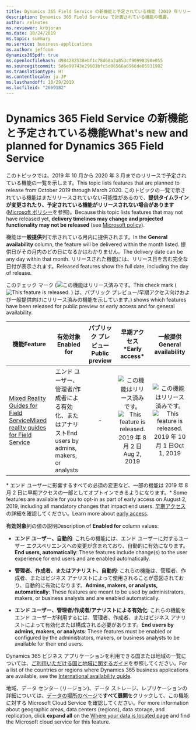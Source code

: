 ```yaml
---
title: Dynamics 365 Field Service の新機能と予定されている機能 (2019 年リリース ウェーブ 2)
description: Dynamics 365 Field Service で計画されている機能の概要。
author: relnotes
ms.reviewer: krbjoran
ms.date: 10/24/2019
ms.topic: summary
ms.service: business-applications
ms.author: jeffcom
dynamics365pdf: true
ms.openlocfilehash: d984282538ebf1c78d68a2a853cf90998398e055
ms.sourcegitcommit: 5d6e90743e29603bfc5d06566a6966de05931982
ms.translationtype: HT
ms.contentlocale: ja-JP
ms.lasthandoff: 10/29/2019
ms.locfileid: "2669182"
---
```

# <a name="whats-new-and-planned-for-dynamics-365-field-service"></a><span data-ttu-id="64176-103">Dynamics 365 Field Service の新機能と予定されている機能</span><span class="sxs-lookup"><span data-stu-id="64176-103">What's new and planned for Dynamics 365 Field Service</span></span>

<span data-ttu-id="64176-104">このトピックでは、2019 年 10 月から 2020 年 3 月までのリリースで予定されている機能の一覧を示します。</span><span class="sxs-lookup"><span data-stu-id="64176-104">This topic lists features that are planned to release from October 2019 through March 2020.</span></span> <span data-ttu-id="64176-105">このトピックの一覧で示されている機能はまだリリースされていない可能性があるので、**提供タイムラインが変更されたり、予定されている機能がリリースされない場合があります** ([Microsoft ポリシー](https://go.microsoft.com/fwlink/p/?linkid=2007332)を参照)。</span><span class="sxs-lookup"><span data-stu-id="64176-105">Because this topic lists features that may not have released yet, **delivery timelines may change and projected functionality may not be released** (see [Microsoft policy](https://go.microsoft.com/fwlink/p/?linkid=2007332)).</span></span>

<span data-ttu-id="64176-106">機能は**一般提供**列で示されている月内に提供されます。</span><span class="sxs-lookup"><span data-stu-id="64176-106">In the **General availability** column, the feature will be delivered within the month listed.</span></span> <span data-ttu-id="64176-107">提供日がその月内のどの日になるかはわかりません。</span><span class="sxs-lookup"><span data-stu-id="64176-107">The delivery date can be any day within that month.</span></span> <span data-ttu-id="64176-108">リリースされた機能には、リリース日を含む完全な日付が表示されます。</span><span class="sxs-lookup"><span data-stu-id="64176-108">Released features show the full date, including the day of release.</span></span>

<span data-ttu-id="64176-109">このチェック マーク (![この機能はリリース済みです。](/dynamics365-release-plan/media/green-checkmark.png "この機能はリリース済みです。")</span><span class="sxs-lookup"><span data-stu-id="64176-109">This check mark (![This feature is released.](/dynamics365-release-plan/media/green-checkmark.png "This feature is released.")</span></span> <span data-ttu-id="64176-110">) は、パブリック プレビュー/早期アクセス向けおよび一般提供向けにリリース済みの機能を示しています。</span><span class="sxs-lookup"><span data-stu-id="64176-110">) shows which features have been released for public preview or early access and for general availability.</span></span>

| <span data-ttu-id="64176-111">機能</span><span class="sxs-lookup"><span data-stu-id="64176-111">Feature</span></span>    | <span data-ttu-id="64176-112">有効対象</span><span class="sxs-lookup"><span data-stu-id="64176-112">Enabled for</span></span>    |  <span data-ttu-id="64176-113">パブリック プレビュー</span><span class="sxs-lookup"><span data-stu-id="64176-113">Public preview</span></span> |  <span data-ttu-id="64176-114">早期アクセス\*</span><span class="sxs-lookup"><span data-stu-id="64176-114">Early access\*</span></span> | <span data-ttu-id="64176-115">一般提供</span><span class="sxs-lookup"><span data-stu-id="64176-115">General availability</span></span> | 
| ---------- |---------------- | :---------------: |:-----------:|:--------------: |
| [<span data-ttu-id="64176-116">Mixed Reality Guides for Field Service</span><span class="sxs-lookup"><span data-stu-id="64176-116">Mixed reality guides for Field Service</span></span>](mixed-reality-guides-field-service.md) | <span data-ttu-id="64176-117">エンド ユーザー、管理者/作成者による有効化、またはアナリスト</span><span class="sxs-lookup"><span data-stu-id="64176-117">End users by admins, makers, or analysts</span></span>|-|<span data-ttu-id="64176-118">![この機能はリリース済みです。](/dynamics365-release-plan/media/green-checkmark.png "この機能はリリース済みです。")</span><span class="sxs-lookup"><span data-stu-id="64176-118">![This feature is released.](/dynamics365-release-plan/media/green-checkmark.png "This feature is released.")</span></span> <span data-ttu-id="64176-119">2019 年 8 月 2 日</span><span class="sxs-lookup"><span data-stu-id="64176-119">Aug 2, 2019</span></span>|<span data-ttu-id="64176-120">![この機能はリリース済みです。](/dynamics365-release-plan/media/green-checkmark.png "この機能はリリース済みです。")</span><span class="sxs-lookup"><span data-stu-id="64176-120">![This feature is released.](/dynamics365-release-plan/media/green-checkmark.png "This feature is released.")</span></span> <span data-ttu-id="64176-121">2019 年 10 月 1 日</span><span class="sxs-lookup"><span data-stu-id="64176-121">Oct 1, 2019</span></span> | 

<span data-ttu-id="64176-122">\* エンド ユーザーに影響するすべての必須の変更など、一部の機能は 2019 年 8 月 2 日に早期アクセスの一部としてオプトインできるようになります。</span><span class="sxs-lookup"><span data-stu-id="64176-122">\* Some features are available for you to opt-in as part of early access on August 2, 2019, including all mandatory changes that impact end users.</span></span> <span data-ttu-id="64176-123">[早期アクセス](https://aka.ms/EarlyAccessFAQ)の詳細を確認してください。</span><span class="sxs-lookup"><span data-stu-id="64176-123">Learn more about [early access](https://aka.ms/EarlyAccessFAQ).</span></span>

<span data-ttu-id="64176-124">**有効対象**列の値の説明</span><span class="sxs-lookup"><span data-stu-id="64176-124">Description of **Enabled for** column values:</span></span>

- <span data-ttu-id="64176-125">**エンド ユーザー、自動的**: これらの機能には、エンド ユーザーに対するユーザー エクスペリエンスへの変更が含まれており、自動的に有効になります。</span><span class="sxs-lookup"><span data-stu-id="64176-125">**End users, automatically**: These features include change(s) to the user experience for end users and are enabled automatically.</span></span>

- <span data-ttu-id="64176-126">**管理者、作成者、またはアナリスト、自動的**: これらの機能は、管理者、作成者、またはビジネス アナリストによって使用されることが意図されており、自動的に有効になります。</span><span class="sxs-lookup"><span data-stu-id="64176-126">**Admins, makers, or analysts, automatically**: These features are meant to be used by administrators, makers, or business analysts and are enabled automatically.</span></span>

- <span data-ttu-id="64176-127">**エンド ユーザー、管理者/作成者/アナリストによる有効化**: これらの機能をエンド ユーザーが利用するには、管理者、作成者、またはビジネス アナリストによって有効化または構成される必要があります。</span><span class="sxs-lookup"><span data-stu-id="64176-127">**End users by admins, makers, or analysts**: These features must be enabled or configured by the administrators, makers, or business analysts to be available for their end users.</span></span>


<span data-ttu-id="64176-128">Dynamics 365 ビジネス アプリケーションを利用できる国または地域の一覧については、[ご利用いただける国と地域に関するガイド](https://aka.ms/dynamics_365_international_availability_deck)を参照してください。</span><span class="sxs-lookup"><span data-stu-id="64176-128">For a list of the countries or regions where Dynamics 365 business applications are available, see the [International availability guide](https://aka.ms/dynamics_365_international_availability_deck).</span></span> 

<span data-ttu-id="64176-129">地域、データ センター (リージョン)、データ ストレージ、レプリケーションの詳細については、[データの場所のページ](https://www.microsoft.com/trust-center/privacy/data-location)で**すべて展開**をクリックして、この機能に対する Microsoft Cloud Service を確認してください。</span><span class="sxs-lookup"><span data-stu-id="64176-129">For more information about geographic areas, data centers (regions), data storage, and replication, click **expand all** on the [Where your data is located page](https://www.microsoft.com/trust-center/privacy/data-location) and find the Microsoft cloud service for this feature.</span></span> 